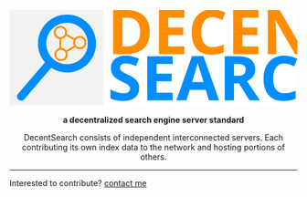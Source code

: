<p align="center">
  <img src="/logo.svg" alt="Decent Search Logo" />
</p>
<p align="center">
  <b>a decentralized search engine server standard</b>
</p>
  
<p align="center">
DecentSearch consists of independent interconnected servers. Each contributing its own index data to the network and hosting portions of others. 
</p>

---
Interested to contribute? [contact me](mailto:dustin@commit.international)
